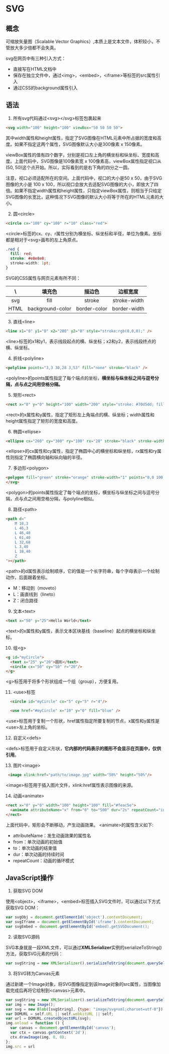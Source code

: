 # SVG
## 概念
可缩放矢量图（Scalable Vector Graphics）,本质上是文本文件，体积较小，不管放大多少倍都不会失真。

svg在网页中有三种引入方式：

- 直接写在HTML文档中
- 保存在独立文件中，通过\<img>，\<embed>，\<iframe>等标签的src属性引入
- 通过CSS的background属性引入

## 语法

1. 所有svg代码通过\<svg>\</svg>标签包裹起来

```html
<svg width="100" height="100" viewBox="50 50 50 50">
```

其中width属性和height属性，指定了SVG图像在HTML元素中所占据的宽度和高度。如果不指定这两个属性，SVG图像默认大小是300像素 x 150像素。

viewBox属性的值有四个数字，分别是视口左上角的横坐标和纵坐标、宽度和高度。上面代码中，SVG图像是100像素宽 x 100像素高，viewBox属性指定视口从(50, 50)这个点开始。所以，实际看到的是右下角的四分之一圆。

注意，视口必须适配所在的空间。上面代码中，视口的大小是50 x 50，由于SVG图像的大小是 100 x 100，所以视口会放大去适配SVG图像的大小，即放大了四倍。如果不指定width属性和height属性，只指定viewBox属性，则相当于只给定SVG图像的长宽比，这种情况下SVG图像的默认大小将等于所在的HTML元素的大小。

2. 圆\<circle>

```html
<circle cx="100" cy="100" r="10" class="red">
```

\<circle>标签的cx、cy、r属性分别为横坐标、纵坐标和半径，单位为像素。坐标都是相对于\<svg>画布的左上角原点。

```css
.red {
  fill: red;
  stroke: #e8e8e8;
  stroke-width: 1pt;
}
```
SVG的CSS属性与网页元素有所不同：
    
 \ | 填充色 | 描边色 | 边框宽度 
 :----: | :----: | :----: | :----:
 svg | fill | stroke | stroke-width
 HTML | background-color | border-color | border-width
 
3. 直线\<line>

```html
<line x1="0" y1="0" x2="200" y2="0" style="stroke:rgb(0,0,0);" />
```

\<line>标签的x1和y1，表示线段起点的横、纵坐标；x2和y2，表示线段终点的横、纵坐标。

4. 折线\<polyline>

```html
<polyline points="3,3 30,28 3,53" fill="none" stroke="black" />
```

\<polyline>的points属性指定了每个端点的坐标，**横坐标与纵坐标之间与逗号分隔，点与点之间用空格分隔。**

5. 矩形\<rect>

```html
<rect x="0" y="0" height="100" width="200" style="stroke: #70d5dd; fill: #dd524b" />
```

\<rect>的x属性和y属性，指定了矩形左上角端点的横、纵坐标；width属性和height属性指定了矩形的宽度和高度。

6. 椭圆\<ellipse>

```html
<ellipse cx="260" cy="300" ry="100" rx="20" stroke="black" stroke-width="2" fill="silver"/>
```

\<ellipse>的cx属性和cy属性，指定了椭圆中心的横坐标和纵坐标，rx属性和ry属性则指定了椭圆横向轴和纵向轴的半径。

7. 多边形\<polygon>

```html
<polygon fill="green" stroke="orange" stroke-width="1" points="0,0 100,0 100,100 0,100 0,0"/>
</svg>
```

\<polygon>的points属性指定了每个端点的坐标，横坐标与纵坐标之间与逗号分隔，点与点之间用空格分隔，与polyline相似。

8. 路径\<path>

```html
<path d="
	M 18,3 
	L 46,3 
	L 46,40 
	L 61,40 
	L 32,68 
	L 3,40 
	L 18,40 
	Z
"></path>
```

\<path>的d属性表示绘制顺序，它的值是一个长字符串，每个字母表示一个绘制动作，后面跟着坐标。

- M：移动到（moveto）
- L：画直线到（lineto）
- Z：闭合路径

9. 文本\<text>

```html
<text x="50" y="25">Hello World</text>
```

\<text>的x属性和y属性，表示文本区块基线（baseline）起点的横坐标和纵坐标。

10. 组\<g>

```html
<g id="myCircle">
  <text x="25" y="20">圆形</text>
  <circle cx="50" cy="50" r="20"/>
</g>
```

\<g>标签用于将多个形状组成一个组（group），方便复用。


11. \<use>标签

```html
  <circle id="myCircle" cx="5" cy="5" r="4"/>

  <use href="#myCircle" x="10" y="0" fill="blue" />
```

\<use>标签用于复制一个形状，href属性指定所要复制的节点，x属性和y属性是\<use>左上角的坐标。

12. 自定义\<defs>

\<defs>标签用于自定义形状，**它内部的代码表示的图形不会显示在页面中，仅供引用**。

13. 图片\<image>

```html
 <image xlink:href="path/to/image.jpg" width="50%" height="50%"/>
```

\<image>标签用于插入图片文件，xlink:href属性表示图像的来源。

14. 动画\<animate>

```html
<rect x="0" y="0" width="100" height="100" fill="#feac5e">
  <animate attributeName="x" from="0" to="500" dur="2s" repeatCount="indefinite" />
</rect>
```

上面代码中，矩形会不断移动，产生动画效果。
\<animate>的属性含义如下:

- attributeName：发生动画效果的属性名
- from：单次动画的初始值
- to：单次动画的结束值
- dur：单次动画的持续时间
- repeatCount：动画的循环模式

## JavaScript操作

1. 获取SVG DOM

使用\<object>，\<iframe>，\<embed>标签插入SVG文件时，可以通过以下方式获取SVG DOM：

```javascript
var svgObj = document.getElementId('object').contentDocument;
var svgIframe = document.getElementById('iframe').contentDocument;
var svgEmbed = document.getElementById('embed).getSVGDocument();
```

2. 读取SVG源码

SVG本身就是一段XML文件，可以通过**XMLSerializer**实例的serializeToString()方法，获取SVG元素的代码：

```javascript
var svgString = new XMLSerializer().serializeToString(document.querySelector('svg'))
```

3. 将SVG转为Canvas元素

通过新建一个Image对象，将SVG图像指定到该Image对象的src属性，当图像加载完成后再将它绘制到\<canvas>元素中。

```javascript
var svgString = new XMLSerializer().serializeToString(document.querySelector('svg'))
var img = new Image();
var svg = new Blob([svgString], {type: "image/svg+xml;charset=utf-8"});
var DOMURL = self.URL || self.webkitURL || self;
var url = DOMURL.createObjectURL(svg);
img.onload = function () {
  var canvas = document.getElementById('canvas');
  var ctx = canvas.getContext('2d');
  ctx.drawImage(img, 0, 0);
};
img.src = url
```
